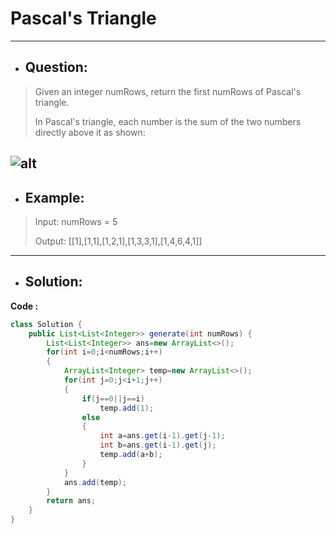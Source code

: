 # Pascal's Triangle
---
- ## Question:
> Given an integer numRows, return the first numRows of Pascal's triangle.
> 
> In Pascal's triangle, each number is the sum of the two numbers directly above it as shown:
> 
![alt](https://upload.wikimedia.org/wikipedia/commons/0/0d/PascalTriangleAnimated2.gif)
---
- ## Example:
> Input: numRows = 5
> 
> Output: [[1],[1,1],[1,2,1],[1,3,3,1],[1,4,6,4,1]]
---
- ## Solution:
**Code :**
```java
class Solution {
    public List<List<Integer>> generate(int numRows) {
        List<List<Integer>> ans=new ArrayList<>();
        for(int i=0;i<numRows;i++)
        {
            ArrayList<Integer> temp=new ArrayList<>();
            for(int j=0;j<i+1;j++)
            {
                if(j==0||j==i)
                    temp.add(1);
                else
                {
                    int a=ans.get(i-1).get(j-1);
                    int b=ans.get(i-1).get(j);
                    temp.add(a+b);
                }
            }
            ans.add(temp);
        }
        return ans;
    }
}
